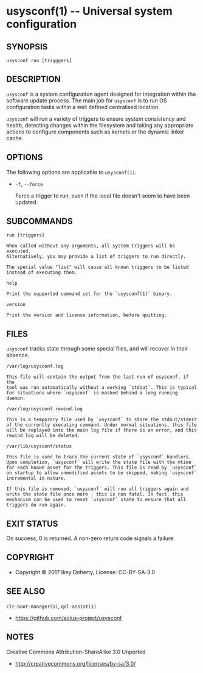 usysconf(1) -- Universal system configuration
=============================================


## SYNOPSIS

`usysconf run [trigggers]`


## DESCRIPTION

`usysconf` is a system configuration agent designed for integration within the
software update process. The main job for `usysconf` is to run OS configuration
tasks within a well defined centralised location.

`usysconf` will run a variety of triggers to ensure system consistency and
health, detecting changes within the filesystem and taking any appropriate
actions to configure components such as kernels or the dynamic linker cache.

## OPTIONS

The following options are applicable to `usysconf(1)`.


 * `-f`, `--force`

   Force a trigger to run, even if the local file doesn't seem to have been
   updated.
   
## SUBCOMMANDS

`run [triggers]`

    When called without any arguments, all system triggers will be executed.
    Alternatively, you may provide a list of triggers to run directly.

    The special value "list" will cause all known triggers to be listed
    instead of executing them.

`help`

    Print the supported command set for the `usysconf(1)` binary.

`version`

    Print the version and license information, before quitting.

## FILES

`usysconf` tracks state through some special files, and will recover in their
absence.

`/var/log/usysconf.log`

    This file will contain the output from the last run of usysconf, if the
    tool was run automatically without a working `stdout`. This is typical
    for situations where `usysconf` is masked behind a long running daemon.

`/var/log/usysconf.rewind.log`

    This is a temporary file used by `usysconf` to store the stdout/stderr
    of the currently executing command. Under normal situations, this file
    will be replayed into the main log file if there is an error, and this
    rewind log will be deleted.

`/var/lib/usysconf/status`

    This file is used to track the current state of `usysconf` handlers.
    Upon completion, `usysconf` will write the state file with the mtime
    for each known asset for the triggers. This file is read by `usysconf`
    on startup to allow unmodified assets to be skipped, making `usysconf`
    incremental in nature.

    If this file is removed, `usysconf` will run all triggers again and
    write the state file once more - this is non fatal. In fact, this
    mechanism can be used to reset `usysconf` state to ensure that all
    triggers do run again.
   

## EXIT STATUS

On success, 0 is returned. A non-zero return code signals a failure.


## COPYRIGHT

 * Copyright © 2017 Ikey Doherty, License: CC-BY-SA-3.0


## SEE ALSO

`clr-boot-manager(1)`, `qol-assist(1)`

 * https://github.com/solus-project/usysconf

## NOTES

Creative Commons Attribution-ShareAlike 3.0 Unported

 * http://creativecommons.org/licenses/by-sa/3.0/
